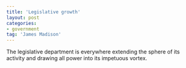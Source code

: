 ```yaml
---
title: 'Legislative growth'
layout: post
categories:
- government
tag: 'James Madison'
---
```


The legislative department is everywhere extending the sphere of its activity and drawing all power into its impetuous vortex.
